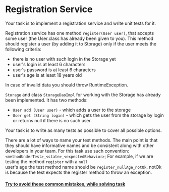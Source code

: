 # Registration Service

Your task is to implement a registration service and write unit tests for it.

Registration service has one method `register(User user)`, that accepts some user (the User.class has already been given to you).
This method should register a user (by adding it to Storage) only if the user meets the following criteria:
- there is no user with such login in the Storage yet
- user's login is at least 6 characters
- user's password is at least 6 characters
- user's age is at least 18 years old

In case of invalid data you should throw RuntimeException.

`Storage` and class `StorageDaoImpl` for working with the Storage has already been implemented. It has two methods:
- `User add (User user)`  - which adds a user to the storage
- `User get (String login)` - which gets the user from the storage by login or returns null if there is no such user.

Your task is to write as many tests as possible to cover all possible options.

There are a lot of ways to name your test methods. The main point is that they should have informative 
names and be consistent along with other developers in your team. For this task use such convention:
`<methodUnderTest>_<state>_<expectedBehavior>`; For example, if we are testing the method `register` with a `null`  
user's age the test method name should be `register_nullAge_notOk`. notOk is because
the test expects the register method to throw an exception.

#### [Try to avoid these common mistakes, while solving task](https://mate-academy.github.io/jv-program-common-mistakes/java-core/junit/registration-validation)
